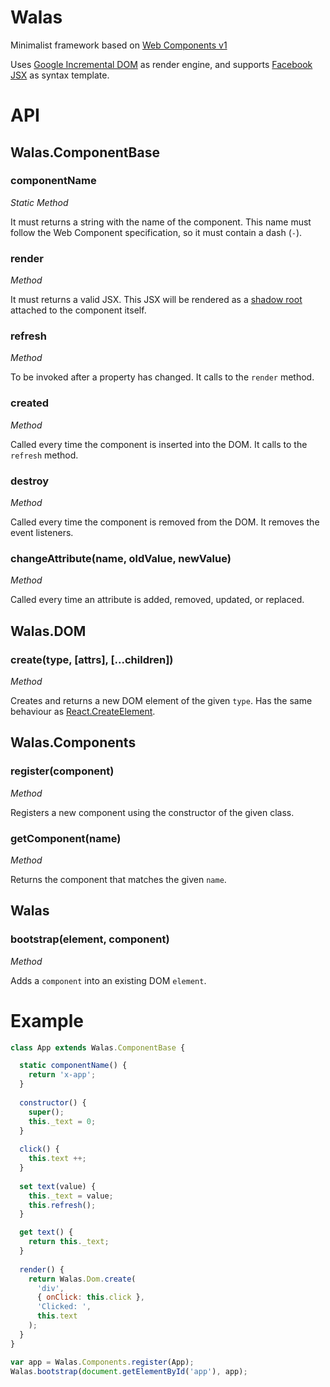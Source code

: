 # Walas
Minimalist framework based on [Web Components v1](https://developers.google.com/web/fundamentals/getting-started/primers/customelements) 

Uses [Google Incremental DOM](https://github.com/google/incremental-dom) as render engine, and supports [Facebook JSX](https://facebook.github.io/react/docs/jsx-in-depth.html) as syntax template.

# API

## Walas.ComponentBase

### componentName
_Static Method_

It must returns a string with the name of the component. This name must follow the Web Component specification, so it must contain a dash (`-`).

### render
_Method_

It must returns a valid JSX. This JSX will be rendered as a [shadow root](https://developers.google.com/web/fundamentals/getting-started/primers/shadowdom) attached to the component itself.

### refresh
_Method_

To be invoked after a property has changed. It calls to the `render` method.

### created
_Method_

Called every time the component is inserted into the DOM. It calls to the `refresh` method.

### destroy
_Method_

Called every time the component is removed from the DOM. It removes the event listeners.

### changeAttribute(name, oldValue, newValue)
_Method_

Called every time an attribute is added, removed, updated, or replaced.

## Walas.DOM

### create(type,  [attrs],  [...children])
_Method_

Creates and returns a new DOM element of the given `type`. Has the same behaviour as [React.CreateElement](https://facebook.github.io/react/docs/react-api.html#createelement).


## Walas.Components

### register(component)
_Method_

Registers a new component using the constructor of the given class.

### getComponent(name)
_Method_

Returns the component that matches the given `name`.


## Walas

### bootstrap(element, component)
_Method_

Adds a `component` into an existing DOM `element`.


# Example
```js
class App extends Walas.ComponentBase {

  static componentName() {
    return 'x-app';
  }
  
  constructor() {
    super();
    this._text = 0;
  }
  
  click() {
    this.text ++;
  }
  
  set text(value) {
    this._text = value;
    this.refresh();
  }

  get text() {
    return this._text;
  }
  
  render() {
    return Walas.Dom.create(
      'div',
      { onClick: this.click },
      'Clicked: ',
      this.text
    );
  }
}

var app = Walas.Components.register(App);
Walas.bootstrap(document.getElementById('app'), app);
```
